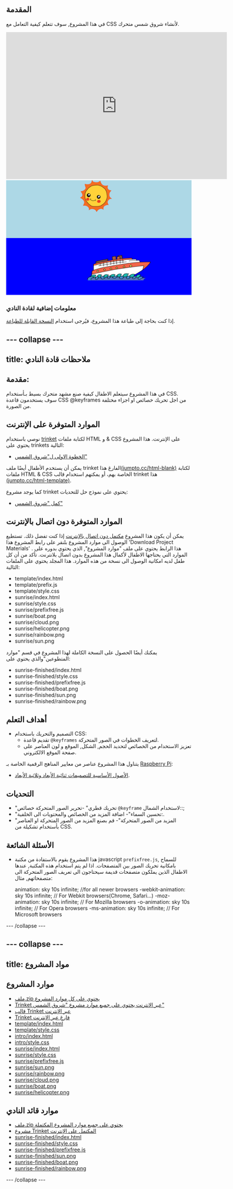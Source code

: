 ## المقدمة

في هذا المشروع, سوف تتعلم كيفية التعامل مع CSS لأنشاء شروق شمس متحرك.

<div class="trinket">
  <iframe src="https://trinket.io/embed/html/abcc0284a3?outputOnly=true&start=result" width="600" height="400" frameborder="0" marginwidth="0" marginheight="0" allowfullscreen>
  </iframe>
  <img src="images/sunrise-final.png">
</div>

### معلومات إضافية لقادة النادي

إذا كنت بحاجة إلى طباعة هذا المشروع، فيُرجى استخدام [النسخة القابلة للطباعة](https://projects.raspberrypi.org/ar-SA/projects/sunrise/print).

--- collapse ---
---
title: ملاحظات قادة النادي
---

## مقدمة:

في هذا المشروع سيتعلم الاطفال كيفية صنع مشهد متحرك بسيط بـأستخدام CSS. سوف يستخدمون قاعدة CSS @keyframes من اجل تحريك خصائص او اجزاء مختلفة من الصورة.

## الموارد المتوفرة على الإنترنت

نوصي باستخدام [trinket](https://trinket.io/) لكتابة ملفات HTML و & CSS على الإنترنت. هذا المشروع يحتوي على trinkets التالية:

+ [الخطوة الاولى ل"شروق الشمس"](http://jumpto.cc/web-sunrise)

يمكن أن يستخدم الأطفال أيضًا ملف trinket الفارغ هذا[(jumpto.cc/html-blank)](http://jumpto.cc/html-blank) لكتابة ملفات HTML & CSS الخاصة بهم، أو يمكنهم استخدام قالب trinket هذا [(jumpto.cc/html-template)](http://jumpto.cc/html-template).

كما يوجد مشروع trinket يحتوي على نموذج حل للتحديات:

+ [كمل "شروق الشمس"](https://trinket.io/html/abcc0284a3)

## الموارد المتوفرة دون اتصال بالإنترنت

يمكن أن يكون هذا المشروع [مكتمل دون اتصال بالإنترنت](../offline.html) إذا كنت تفضل ذلك. تستطيع الوصول الى موارد المشروع بلنقر على رابط المشروع هذا 'Download Project Materials' . هذا الرابط يحتوي على ملف "موارد المشروع", الذي يحتوي بدوره على الموارد التي يحتاجها الاطفال لأكمال هذا المشروع بدون اتصال بلانترنت. تأكد من أن كل طفل لديه امكانية الوصول الى نسخة من هذه الموارد. هذا المجلد يحتوي على الملفات التالية:

+ template/index.html
+ template/prefix.js
+ template/style.css
+ sunrise/index.html
+ sunrise/style.css
+ sunrise/prefixfree.js
+ sunrise/boat.png
+ sunrise/cloud.png
+ sunrise/helicopter.png
+ sunrise/rainbow.png
+ sunrise/sun.png

يمكنك أيضًا الحصول على النسخة الكاملة لهذا المشروع في قسم "موارد المتطوعين"والذي يحتوي على:

+ sunrise-finished/index.html
+ sunrise-finished/style.css
+ sunrise-finished/prefixfree.js
+ sunrise-finished/boat.png
+ sunrise-finished/sun.png
+ sunrise-finished/rainbow.png

## أهداف التعلم

+ التصميم والتحريك باستخدام CSS: 
    + تقديم قاعدة `@keyframes` لتعريف الخطوات في الصور المتحركة.
    + تعزيز الاستخدام من الخصائص لتحديد الحجم, الشكل, الموقع و لون العناصر على صفحة الموقع الالكتروني.

يتناول هذا المشروع عناصر من معايير المناهج الرقمية الخاصة بـ [Raspberry Pi](http://rpf.io/curriculum):

+ [الأصول الأساسية للتصميمات ثنائية الأبعاد وثلاثية الأبعاد](https://www.raspberrypi.org/curriculum/design/creator).

## التحديات

+ "تحريك قطري" -تحرير الصور المتحركة خصائص `@keyframe` لاستخدام الشمال::;
+ "تحسين السماء"- اضافة المزيد من الخصائص والمحتويات الى الخلفية:.
+ "المزيد من الصور المتحركة"- قم بصنع المزيد من الصور المتحركة او العناصر بأستخدام تشكيلة من CSS. 

## الأسئلة الشائعة

+ هذا المشروع يقوم بالاستفادة من مكتبة javascript `prefixfree.js`, للسماح بامكانية تحريك الصور بين المتصفحات. اذا لم يتم استخدام هذه المكتبة, عندها الاطفال الذين يملكون متصفحات قديمة سيحتاجون الى تعريف الصور المتحركة الى متصفحاتهم, مثال:

    animation: sky 10s infinite;            //for all newer browsers
    -webkit-animation: sky 10s infinite;    // For Webkit browsers(Chrome, Safari...)
    -moz-animation: sky 10s infinite;       // For Mozilla browsers
    -o-animation: sky 10s infinite;         // For Opera browsers
    -ms-animation: sky 10s infinite;        // For Microsoft browsers 
    

--- /collapse ---

--- collapse ---
---
title: مواد المشروع
---

## موارد المشروع

+ [ملف.zip يحتوي على كل موارد المشروع](https://github.com/raspberrypilearning/sunrise/raw/master/ar-SA/resources/sunrise-project-resources.zip)
+ [ Trinket عبر الانترنت يحتوي على جميع موارد مشروع "شروق الشمس"](http://jumpto.cc/web-sunrise)
+ [قالب Trinket عبر الإنترنت](http://jumpto.cc/trinket-template)
+ [Trinket فارغ عبر الإنترنت](http://jumpto.cc/trinket-blank)
+ [template/index.html](https://github.com/raspberrypilearning/sunrise/raw/master/ar-SA/resources/template-index.html)
+ [template/style.css](https://github.com/raspberrypilearning/sunrise/raw/master/ar-SA/resources/template-style.css)
+ [intro/index.html](https://github.com/raspberrypilearning/sunrise/raw/master/ar-SA/resources/intro-index.html)
+ [intro/style.css](https://github.com/raspberrypilearning/sunrise/raw/master/ar-SA/resources/intro-style.css)
+ [sunrise/index.html](https://github.com/raspberrypilearning/sunrise/raw/master/ar-SA/resources/sunrise-index.html)
+ [sunrise/style.css](https://github.com/raspberrypilearning/sunrise/raw/master/ar-SA/resources/sunrise-style.css)
+ [sunrise/prefixfree.js](https://github.com/raspberrypilearning/sunrise/raw/master/ar-SA/resources/sunrise-prefixfree.js)
+ [sunrise/sun.png](https://github.com/raspberrypilearning/sunrise/raw/master/ar-SA/resources/sunrise-sun.png)
+ [sunrise/rainbow.png](https://github.com/raspberrypilearning/sunrise/raw/master/ar-SA/resources/sunrise-rainbow.png)
+ [sunrise/cloud.png](https://github.com/raspberrypilearning/sunrise/raw/master/ar-SA/resources/sunrise-cloud.png)
+ [sunrise/boat.png](https://github.com/raspberrypilearning/sunrise/raw/master/ar-SA/resources/sunrise-boat.png)
+ [sunrise/helicopter.png](https://github.com/raspberrypilearning/sunrise/raw/master/ar-SA/resources/sunrise-helicopter.png)

## موارد قائد النادي

+ [ملف.zip يحتوي على جميع موارد المشروع المكتملة](https://github.com/raspberrypilearning/sunrise/raw/master/ar-SA/resources/sunrise-volunteer-resources.zip)
+ [مشروع Trinket المكتمل على الإنترنت](https://trinket.io/html/abcc0284a3)
+ [sunrise-finished/index.html](https://github.com/raspberrypilearning/sunrise/raw/master/ar-SA/resources/sunrise-finished-index.html)
+ [sunrise-finished/style.css](https://github.com/raspberrypilearning/sunrise/raw/master/ar-SA/resources/sunrise-finished-style.css)
+ [sunrise-finished/prefixfree.js](https://github.com/raspberrypilearning/sunrise/raw/master/ar-SA/resources/sunrise-finished-prefixfree.js)
+ [sunrise-finished/sun.png](https://github.com/raspberrypilearning/sunrise/raw/master/ar-SA/resources/sunrise-finished-sun.png)
+ [sunrise-finished/boat.png](https://github.com/raspberrypilearning/sunrise/raw/master/ar-SA/resources/sunrise-finished-boat.png)
+ [sunrise-finished/rainbow.png](https://github.com/raspberrypilearning/sunrise/raw/master/ar-SA/resources/sunrise-finished-rainbow.png)

--- /collapse ---